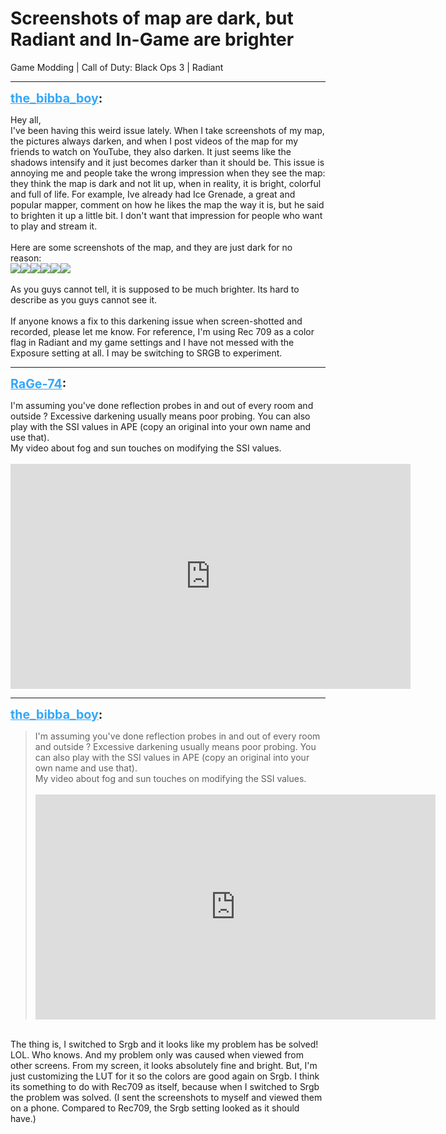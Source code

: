 # Screenshots of map are dark, but Radiant and In-Game are brighter
Game Modding | Call of Duty: Black Ops 3 | Radiant

---
<strong style="font-size: 1.4em;"><span style="text-decoration: underline;text-decoration-color: #34a7f9;"><span style="color:#34a7f9;">the_bibba_boy</span></span>:</strong>

<p>Hey all,<br />I&#39;ve been having this weird issue lately. When I take screenshots of my map, the pictures always darken, and when I post videos of the map for my friends to watch on YouTube, they also darken. It just seems like the shadows intensify and it just becomes darker than it should be. This issue is annoying me and people take the wrong impression when they see the map: they think the map is dark and not lit up, when in reality, it is bright, colorful and full of life. For example, Ive already had Ice Grenade, a great and popular mapper, comment on how he likes the map the way it is, but he said to brighten it up a little bit. I don&#39;t want that impression for people who want to play and stream it.<br /><br />Here are some screenshots of the map, and they are just dark for no reason:<br /><img style="max-width: 500px;" src="{{ '/wiki/threads/assets/a.480.jpg' | relative_url }}"><img style="max-width: 500px;" src="{{ '/wiki/threads/assets/a.482.jpg' | relative_url }}"><img style="max-width: 500px;" src="{{ '/wiki/threads/assets/a.481.jpg' | relative_url }}"><img style="max-width: 500px;" src="{{ '/wiki/threads/assets/a.484.jpg' | relative_url }}"><img style="max-width: 500px;" src="{{ '/wiki/threads/assets/a.485.jpg' | relative_url }}"><img style="max-width: 500px;" src="{{ '/wiki/threads/assets/a.483.jpg' | relative_url }}"><br /><br />As you guys cannot tell, it is supposed to be much brighter. Its hard to describe as you guys cannot see it.<br /><br />If anyone knows a fix to this darkening issue when screen-shotted and recorded, please let me know. For reference, I&#39;m using Rec 709 as a color flag in Radiant and my game settings and I have not messed with the Exposure setting at all. I may be switching to SRGB to experiment.</p>

---
<strong style="font-size: 1.4em;"><span style="text-decoration: underline;text-decoration-color: #34a7f9;"><span style="color:#34a7f9;">RaGe-74</span></span>:</strong>

<p>I&#39;m assuming you&#39;ve done reflection probes in and out of every room and outside ? Excessive darkening usually means poor probing. You can also play with the SSI values in APE (copy an original into your own name and use that). <br />My video about fog and sun touches on modifying the SSI values.<br /><br /><iframe type="text/html" width="640" height="360" src="https://www.youtube.com/embed/KvFVLjlWirU" frameborder="0"></iframe></p>

---
<strong style="font-size: 1.4em;"><span style="text-decoration: underline;text-decoration-color: #34a7f9;"><span style="color:#34a7f9;">the_bibba_boy</span></span>:</strong>

<p><blockquote>I&#39;m assuming you&#39;ve done reflection probes in and out of every room and outside ? Excessive darkening usually means poor probing. You can also play with the SSI values in APE (copy an original into your own name and use that).<br />My video about fog and sun touches on modifying the SSI values.<br /><br /><iframe type="text/html" width="640" height="360" src="https://www.youtube.com/embed/KvFVLjlWirU" frameborder="0"></iframe><br /></blockquote><br />The thing is, I switched to Srgb and it looks like my problem has be solved! LOL. Who knows. And my problem only was caused when viewed from other screens. From my screen, it looks absolutely fine and bright. But, I&#39;m just customizing the LUT for it so the colors are good again on Srgb. I think its something to do with Rec709 as itself, because when I switched to Srgb the problem was solved. (I sent the screenshots to myself and viewed them on a phone. Compared to Rec709, the Srgb setting looked as it should have.)</p>
